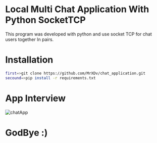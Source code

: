 # Local Multi Chat Application With Python SocketTCP
This program was developed with python and use socket TCP for chat users together In pairs.

# Installation

```bash
first=>git clone https://github.com/MrXDv/chat_application.git
secound=>pip install -r requirements.txt
```

# App Interview
![chatApp](https://user-images.githubusercontent.com/63051195/127721207-501444a9-4523-4695-9c38-942a838863f3.gif)

# GodBye :)
